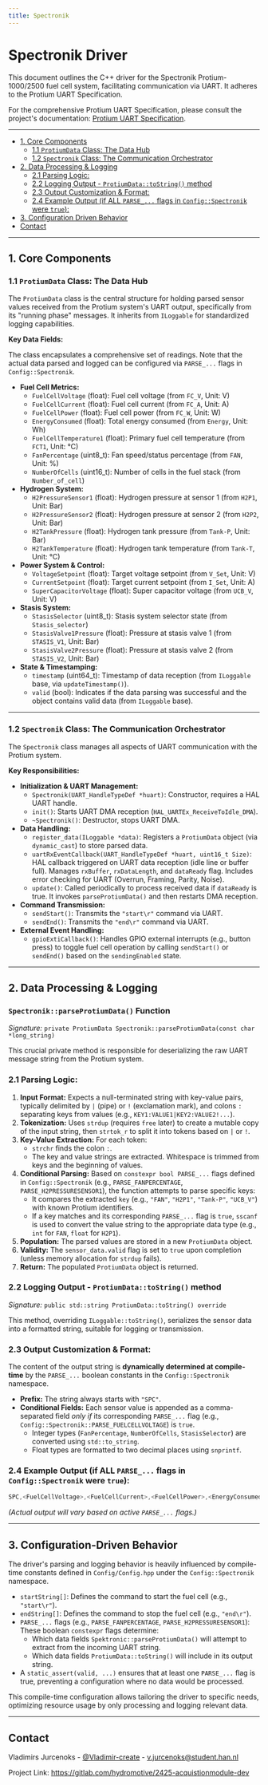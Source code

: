 ```yaml
---
title: Spectronik
---
```





# Spectronik Driver

This document outlines the C++ driver for the Spectronik Protium-1000/2500 fuel cell system, facilitating communication via UART. It adheres to the Protium UART Specification.

For the comprehensive Protium UART Specification, please consult the project's documentation: [Protium UART Specification](https://gitlab.com/hydromotive/2425-acquistionmodule-dev/-/wikis/Documentation/Spectronik/).

---
<!-- TOC -->
<!-- TOC -->
* [1. Core Components](#1-core-components)
  * [1.1 `ProtiumData` Class: The Data Hub](#11-protiumdata-class-the-data-hub)
  * [1.2 `Spectronik` Class: The Communication Orchestrator](#12-spectronik-class-the-communication-orchestrator)
* [2. Data Processing & Logging](#2-data-processing--logging)
  * [2.1 Parsing Logic:](#21-parsing-logic)
  * [2.2 Logging Output - `ProtiumData::toString()` method](#22-logging-output---protiumdatatostring-method)
  * [2.3 Output Customization & Format:](#23-output-customization--format)
  * [2.4 Example Output (if ALL `PARSE_...` flags in `Config::Spectronik` were `true`):](#24-example-output-if-all-parse_-flags-in-configspectronik-were-true)
* [3. Configuration Driven Behavior](#3-configuration-driven-behavior)
* [Contact](#contact)
<!-- TOC -->
---

## 1. Core Components

### 1.1 `ProtiumData` Class: The Data Hub

The `ProtiumData` class is the central structure for holding parsed sensor values received from the Protium system's UART output, specifically from its "running phase" messages. It inherits from `ILoggable` for standardized logging capabilities.

**Key Data Fields:**

The class encapsulates a comprehensive set of readings. Note that the actual data parsed and logged can be configured via `PARSE_...` flags in `Config::Spectronik`.

*   **Fuel Cell Metrics:**
    *   `FuelCellVoltage` (float): Fuel cell voltage (from `FC_V`, Unit: V)
    *   `FuelCellCurrent` (float): Fuel cell current (from `FC_A`, Unit: A)
    *   `FuelCellPower` (float): Fuel cell power (from `FC_W`, Unit: W)
    *   `EnergyConsumed` (float): Total energy consumed (from `Energy`, Unit: Wh)
    *   `FuelCellTemperature1` (float): Primary fuel cell temperature (from `FCT1`, Unit: °C)
    *   `FanPercentage` (uint8_t): Fan speed/status percentage (from `FAN`, Unit: %)
    *   `NumberOfCells` (uint16_t): Number of cells in the fuel stack (from `Number_of_cell`)
*   **Hydrogen System:**
    *   `H2PressureSensor1` (float): Hydrogen pressure at sensor 1 (from `H2P1`, Unit: Bar)
    *   `H2PressureSensor2` (float): Hydrogen pressure at sensor 2 (from `H2P2`, Unit: Bar)
    *   `H2TankPressure` (float): Hydrogen tank pressure (from `Tank-P`, Unit: Bar)
    *   `H2TankTemperature` (float): Hydrogen tank temperature (from `Tank-T`, Unit: °C)
*   **Power System & Control:**
    *   `VoltageSetpoint` (float): Target voltage setpoint (from `V_Set`, Unit: V)
    *   `CurrentSetpoint` (float): Target current setpoint (from `I_Set`, Unit: A)
    *   `SuperCapacitorVoltage` (float): Super capacitor voltage (from `UCB_V`, Unit: V)
*   **Stasis System:**
    *   `StasisSelector` (uint8_t): Stasis system selector state (from `Stasis_selector`)
    *   `StasisValve1Pressure` (float): Pressure at stasis valve 1 (from `STASIS_V1`, Unit: Bar)
    *   `StasisValve2Pressure` (float): Pressure at stasis valve 2 (from `STASIS_V2`, Unit: Bar)
*   **State & Timestamping:**
    *   `timestamp` (uint64_t): Timestamp of data reception (from `ILoggable` base, via `updateTimestamp()`).
    *   `valid` (bool): Indicates if the data parsing was successful and the object contains valid data (from `ILoggable` base).

---

### 1.2 `Spectronik` Class: The Communication Orchestrator

The `Spectronik` class manages all aspects of UART communication with the Protium system.

**Key Responsibilities:**

*   **Initialization & UART Management:**
    *   `Spectronik(UART_HandleTypeDef *huart)`: Constructor, requires a HAL UART handle.
    *   `init()`: Starts UART DMA reception (`HAL_UARTEx_ReceiveToIdle_DMA`).
    *   `~Spectronik()`: Destructor, stops UART DMA.
*   **Data Handling:**
    *   `register_data(ILoggable *data)`: Registers a `ProtiumData` object (via `dynamic_cast`) to store parsed data.
    *   `uartRxEventCallback(UART_HandleTypeDef *huart, uint16_t Size)`: HAL callback triggered on UART data reception (idle line or buffer full). Manages `rxBuffer`, `rxDataLength`, and `dataReady` flag. Includes error checking for UART (Overrun, Framing, Parity, Noise).
    *   `update()`: Called periodically to process received data if `dataReady` is true. It invokes `parseProtiumData()` and then restarts DMA reception.
*   **Command Transmission:**
    *   `sendStart()`: Transmits the `"start\r"` command via UART.
    *   `sendEnd()`: Transmits the `"end\r"` command via UART.
*   **External Event Handling:**
    *   `gpioExtiCallback()`: Handles GPIO external interrupts (e.g., button press) to toggle fuel cell operation by calling `sendStart()` or `sendEnd()` based on the `sendingEnabled` state.

---

## 2. Data Processing & Logging

### `Spectronik::parseProtiumData()` Function

*Signature:* `private ProtiumData Spectronik::parseProtiumData(const char *long_string)`

This crucial private method is responsible for deserializing the raw UART message string from the Protium system.

### 2.1 Parsing Logic:

1.  **Input Format:** Expects a null-terminated string with key-value pairs, typically delimited by `|` (pipe) or `!` (exclamation mark), and colons `:` separating keys from values (e.g., `KEY1:VALUE1|KEY2:VALUE2!...`).
2.  **Tokenization:** Uses `strdup` (requires `free` later) to create a mutable copy of the input string, then `strtok_r` to split it into tokens based on `|` or `!`.
3.  **Key-Value Extraction:** For each token:
    *   `strchr` finds the colon `:`.
    *   The key and value strings are extracted. Whitespace is trimmed from keys and the beginning of values.
4.  **Conditional Parsing:** Based on `constexpr bool PARSE_...` flags defined in `Config::Spectronik` (e.g., `PARSE_FANPERCENTAGE`, `PARSE_H2PRESSURESENSOR1`), the function attempts to parse specific keys:
    *   It compares the extracted `key` (e.g., `"FAN"`, `"H2P1"`, `"Tank-P"`, `"UCB_V"`) with known Protium identifiers.
    *   If a key matches and its corresponding `PARSE_...` flag is `true`, `sscanf` is used to convert the value string to the appropriate data type (e.g., `int` for `FAN`, `float` for `H2P1`).
5.  **Population:** The parsed values are stored in a new `ProtiumData` object.
6.  **Validity:** The `sensor_data.valid` flag is set to `true` upon completion (unless memory allocation for `strdup` fails).
7.  **Return:** The populated `ProtiumData` object is returned.

### 2.2 Logging Output - `ProtiumData::toString()` method

*Signature:* `public std::string ProtiumData::toString() override`

This method, overriding `ILoggable::toString()`, serializes the sensor data into a formatted string, suitable for logging or transmission.

### 2.3 Output Customization & Format:

The content of the output string is **dynamically determined at compile-time** by the `PARSE_...` boolean constants in the `Config::Spectronik` namespace.

*   **Prefix:** The string always starts with `"SPC"`.
*   **Conditional Fields:** Each sensor value is appended as a comma-separated field *only if* its corresponding `PARSE_...` flag (e.g., `Config::Spectronik::PARSE_FUELCELLVOLTAGE`) is `true`.
    *   Integer types (`FanPercentage`, `NumberOfCells`, `StasisSelector`) are converted using `std::to_string`.
    *   Float types are formatted to two decimal places using `snprintf`.

### 2.4 Example Output (if ALL `PARSE_...` flags in `Config::Spectronik` were `true`):
```c++
SPC,<FuelCellVoltage>,<FuelCellCurrent>,<FuelCellPower>,<EnergyConsumed>,<FuelCellTemperature1>,<FanPercentage>,<NumberOfCells>,<H2PressureSensor1>,<H2PressureSensor2>,<H2TankPressure>,<H2TankTemperature>,<VoltageSetpoint>,<CurrentSetpoint>,<SuperCapacitorVoltage>,<StasisSelector>,<StasisValve1Pressure>,<StasisValve2Pressure>
```
*(Actual output will vary based on active `PARSE_...` flags.)*

---

## 3. Configuration-Driven Behavior

The driver's parsing and logging behavior is heavily influenced by compile-time constants defined in `Config/Config.hpp` under the `Config::Spectronik` namespace.

*   `startString[]`: Defines the command to start the fuel cell (e.g., `"start\r"`).
*   `endString[]`: Defines the command to stop the fuel cell (e.g., `"end\r"`).
*   `PARSE_...` flags (e.g., `PARSE_FANPERCENTAGE`, `PARSE_H2PRESSURESENSOR1`): These boolean `constexpr` flags determine:
    *   Which data fields `Spektronic::parseProtiumData()` will attempt to extract from the incoming UART string.
    *   Which data fields `ProtiumData::toString()` will include in its output string.
*   A `static_assert(valid, ...)` ensures that at least one `PARSE_...` flag is true, preventing a configuration where no data would be processed.

This compile-time configuration allows tailoring the driver to specific needs, optimizing resource usage by only processing and logging relevant data.

---
## Contact

Vladimirs Jurcenoks - [@Vladimir-create](https://gitlab.com/Vladimir-create)  - [v.jurcenoks@student.han.nl](mailto:v.jurcenoks@student.han.nl)

Project Link: https://gitlab.com/hydromotive/2425-acquistionmodule-dev